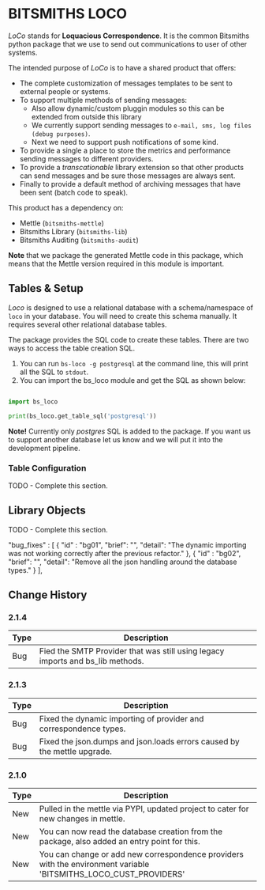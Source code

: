 # BITSMITHS LOCO #

*LoCo* stands for **Loquacious Correspondence**. It is the common Bitsmiths python package that we use to send out communications to
user of other systems.

The intended purpose of *LoCo* is to have a shared product that offers:

- The complete customization of messages templates to be sent to external people or systems.
- To support multiple methods of sending messages:
  - Also allow dynamic/custom pluggin modules so this can be extended from outside this library
  - We currently support sending messages to `e-mail, sms, log files (debug purposes)`.
  - Next we need to support push notifications of some kind.
- To provide a single a place to store the metrics and performance sending messages to different providers.
- To provide a *transcationable* library extension so that other products can send messages and be sure those messages are always sent.
- Finally to provide a default method of archiving messages that have been sent (batch code to speak).

This product has a dependency on:

- Mettle (`bitsmiths-mettle`)
- Bitsmiths Library (`bitsmiths-lib`)
- Bitsmiths Auditing (`bitsmiths-audit`)


**Note** that we package the generated Mettle code in this package, which means that the Mettle version required in this module is important.

## Tables & Setup ##

*Loco* is designed to use a relational database with a schema/namespace of `loco` in your database. You will need to create this schema manually.
It requires several other relational database tables.

The package provides the SQL code to create these tables. There are two ways to access the table creation SQL.

1. You can run `bs-loco -g postgresql` at the command line, this will print all the SQL to `stdout`.
2. You can import the bs_loco module and get the SQL as shown below:

```python

import bs_loco

print(bs_loco.get_table_sql('postgresql'))

```

**Note!** Currently only *postgres* SQL is added to the package. If you want us to support another database let
us know and we will put it into the development pipeline.

### Table Configuration ###

TODO - Complete this section.

## Library Objects ##

TODO - Complete this section.



  "bug_fixes" : [
    {
      "id" : "bg01",
      "brief": "",
      "detail": "The dynamic importing was not working correctly after the previous refactor."
    },
    {
      "id" : "bg02",
      "brief": "",
      "detail": "Remove all the json handling around the database types."
    }
  ],


## Change History ##

### 2.1.4 ###

| Type | Description |
| ---- | ----------- |
| Bug  | Fied the SMTP Provider that was still using legacy imports and bs_lib methods. |

### 2.1.3 ###

| Type | Description |
| ---- | ----------- |
| Bug  | Fixed the dynamic importing of provider and correspondence types. |
| Bug  | Fixed the json.dumps and json.loads errors caused by the mettle upgrade. |


### 2.1.0 ###

| Type | Description |
| ---- | ----------- |
| New  | Pulled in the mettle via PYPI, updated project to cater for new changes in mettle. |
| New  | You can now read the database creation from the package, also added an entry point for this. |
| New  | You can change or add new correspondence providers with the environment variable 'BITSMITHS_LOCO_CUST_PROVIDERS' |
